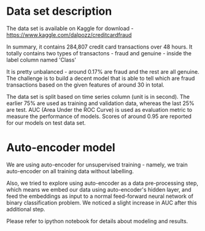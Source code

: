 # Data set description 
The data set is available on Kaggle for download - https://www.kaggle.com/dalpozz/creditcardfraud

In summary, it contains 284,807 credit card transactions over 48 hours. It totally contains two types of transactons - fraud and genuine - inside the label column named 'Class'

It is pretty unbalanced - around 0.17% are fraud and the rest are all genuine. The challenge is to build a decent model that is able to tell which are fraud transactions based on the given features of around 30 in total. 

The data set is split based on time series column (unit is in second). The earlier 75% are used as training and validation data, whereas the last 25% are test. AUC (Area Under the ROC Curve) is used as evaluation metric to measure the performance of models. Scores of around 0.95 are reported for our models on test data set. 

# Auto-encoder model 
We are using auto-encoder for unsupervised training - namely, we train auto-encoder on all training data without labelling. 

Also, we tried to explore using auto-encoder as a data pre-processing step, which means we embed our data using auto-encoder's hidden layer, and feed the embeddings as input to a normal feed-forward neural network of binary classification problem. We noticed a slight increase in AUC after this additional step. 

Please refer to ipython notebook for details about modeling and results. 


